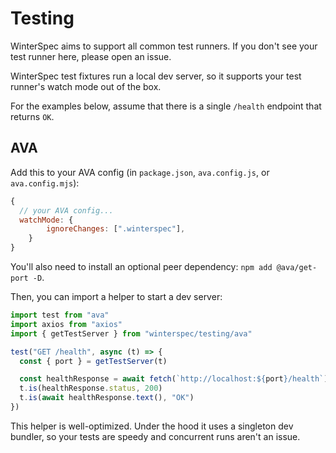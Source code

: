 # Testing

WinterSpec aims to support all common test runners. If you don't see your test runner here, please open an issue.

WinterSpec test fixtures run a local dev server, so it supports your test runner's watch mode out of the box.

For the examples below, assume that there is a single `/health` endpoint that returns `OK`.

## AVA

Add this to your AVA config (in `package.json`, `ava.config.js`, or `ava.config.mjs`):

```js
{
  // your AVA config...
  watchMode: {
		ignoreChanges: [".winterspec"],
	}
}
```

You'll also need to install an optional peer dependency: `npm add @ava/get-port -D`.

Then, you can import a helper to start a dev server:

```typescript
import test from "ava"
import axios from "axios"
import { getTestServer } from "winterspec/testing/ava"

test("GET /health", async (t) => {
  const { port } = getTestServer(t)

  const healthResponse = await fetch(`http://localhost:${port}/health`)
  t.is(healthResponse.status, 200)
  t.is(await healthResponse.text(), "OK")
})
```

This helper is well-optimized. Under the hood it uses a singleton dev bundler, so your tests are speedy and concurrent runs aren't an issue.
